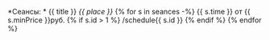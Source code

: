 *Сеансы: * {{ title }}
*{{ place }}*
{% for s in seances -%}
{{ s.time }} от {{ s.minPrice }}руб. {% if s.id > 1 %} /schedule{{ s.id }} {% endif %}
{% endfor %}